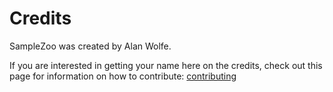 # Credits

SampleZoo was created by Alan Wolfe.

If you are interested in getting your name here on the credits, check out this page for information on how to contribute: [contributing](contributing.md)
